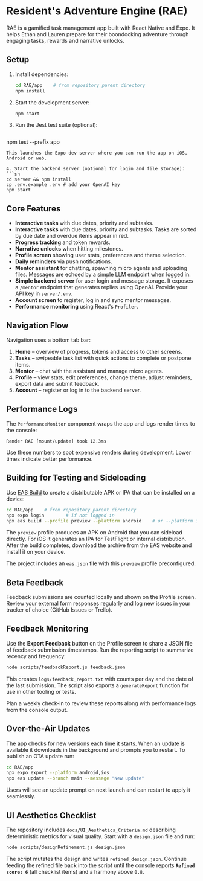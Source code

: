 # Resident's Adventure Engine (RAE)

RAE is a gamified task management app built with React Native and Expo. It helps Ethan and Lauren prepare for their boondocking adventure through engaging tasks, rewards and narrative unlocks.

## Setup

1. Install dependencies:
   ```sh
   cd RAE/app    # from repository parent directory
   npm install
   ```
2. Start the development server:
   ```sh
   npm start
   ```
3. Run the Jest test suite (optional):
   ```sh
 npm test --prefix app
  ```
  This launches the Expo dev server where you can run the app on iOS, Android or web.

4. Start the backend server (optional for login and file storage):
  ```sh
  cd server && npm install
  cp .env.example .env # add your OpenAI key
  npm start
  ```

## Core Features

- **Interactive tasks** with due dates, priority and subtasks.
- **Interactive tasks** with due dates, priority and subtasks. Tasks are sorted by due date and overdue items appear in red.
- **Progress tracking** and token rewards.
- **Narrative unlocks** when hitting milestones.
- **Profile screen** showing user stats, preferences and theme selection.
- **Daily reminders** via push notifications.
- **Mentor assistant** for chatting, spawning micro agents and uploading files. Messages are echoed by a simple LLM endpoint when logged in.
- **Simple backend server** for user login and message storage. It exposes a `/mentor` endpoint that generates replies using OpenAI. Provide your API key in `server/.env`.
- **Account screen** to register, log in and sync mentor messages.
- **Performance monitoring** using React's `Profiler`.

## Navigation Flow

Navigation uses a bottom tab bar:
1. **Home** – overview of progress, tokens and access to other screens.
2. **Tasks** – swipeable task list with quick actions to complete or postpone items.
3. **Mentor** – chat with the assistant and manage micro agents.
4. **Profile** – view stats, edit preferences, change theme, adjust reminders, export data and submit feedback.
5. **Account** – register or log in to the backend server.

## Performance Logs

The `PerformanceMonitor` component wraps the app and logs render times to the console:
```
Render RAE [mount/update] took 12.3ms
```
Use these numbers to spot expensive renders during development. Lower times indicate better performance.

## Building for Testing and Sideloading

Use [EAS Build](https://docs.expo.dev/build/introduction/) to create a distributable APK or IPA that can be installed on a device:

```sh
cd RAE/app    # from repository parent directory
npx expo login        # if not logged in
npx eas build --profile preview --platform android    # or --platform ios
```

The `preview` profile produces an APK on Android that you can sideload directly. For iOS it generates an IPA for TestFlight or internal distribution. After the build completes, download the archive from the EAS website and install it on your device.

The project includes an `eas.json` file with this `preview` profile preconfigured.

## Beta Feedback

Feedback submissions are counted locally and shown on the Profile screen. Review your external form responses regularly and log new issues in your tracker of choice (GitHub Issues or Trello).

## Feedback Monitoring

Use the **Export Feedback** button on the Profile screen to share a JSON file of feedback submission timestamps. Run the reporting script to summarize recency and frequency:

```sh
node scripts/feedbackReport.js feedback.json
```

This creates `logs/feedback_report.txt` with counts per day and the date of the last submission.
The script also exports a `generateReport` function for use in other tooling or tests.

Plan a weekly check-in to review these reports along with performance logs from the console output.

## Over-the-Air Updates

The app checks for new versions each time it starts. When an update is available it downloads in the background and prompts you to restart. To publish an OTA update run:

```sh
cd RAE/app
npx expo export --platform android,ios
npx eas update --branch main --message "New update"
```

Users will see an update prompt on next launch and can restart to apply it seamlessly.


## UI Aesthetics Checklist

The repository includes `docs/UI_Aesthetics_Criteria.md` describing deterministic metrics for visual quality. Start with a `design.json` file and run:

```sh
node scripts/designRefinement.js design.json
```

The script mutates the design and writes `refined_design.json`. Continue feeding the refined file back into the script until the console reports **`Refined score: 6`** (all checklist items) and a harmony above `0.8`.
